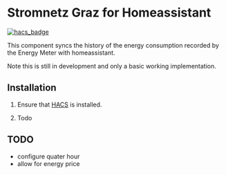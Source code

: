 # Stromnetz Graz for Homeassistant
[![hacs_badge](https://img.shields.io/badge/HACS-Default-orange.svg)](https://github.com/custom-components/hacs)

This component syncs the history of the energy consumption recorded by the Energy Meter with homeassistant.


Note this is still in development and only a basic working implementation.

## Installation

1. Ensure that [HACS](https://hacs.xyz) is installed.

2. Todo

## TODO
- configure quater hour
- allow for energy price